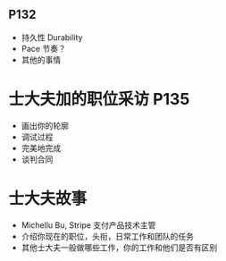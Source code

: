 ## P132
- 持久性 Durability
- Pace 节奏？
- 其他的事情

# 士大夫加的职位采访 P135
- 画出你的轮廓
- 调试过程
- 完美地完成
- 谈判合同

# 士大夫故事
- Michellu Bu, Stripe 支付产品技术主管
- 介绍你现在的职位，头衔，日常工作和团队的任务
- 其他士大夫一般做哪些工作，你的工作和他们是否有区别
